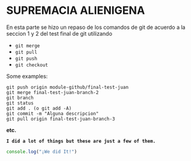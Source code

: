 # SUPREMACIA ALIENIGENA
En esta parte se hizo un repaso de los comandos de git de acuerdo a la seccion 1 y 2 del test final de git utilizando 
- `git merge`
- `git pull` 
- `git push`
- `git checkout`

Some examples:
```
git push origin module-github/final-test-juan
git merge final-test-juan-branch-2
git branch
git status
git add . (o git add -A)
git commit -m "Alguna descripcion"
git pull origin final-test-juan-branch-3
```
**etc.**

**`I did a lot of things but these are just a few of them.`**
```javascript
console.log("¡We did It!")
```